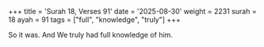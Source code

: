 +++
title = 'Surah 18, Verses 91'
date = '2025-08-30'
weight = 2231
surah = 18
ayah = 91
tags = ["full", "knowledge", "truly"]
+++

So it was. And We truly had full knowledge of him.